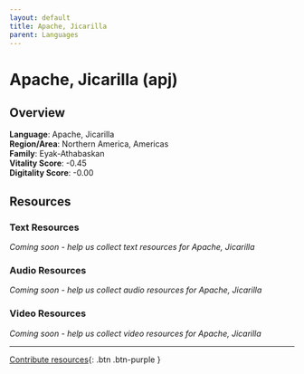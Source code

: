 ```yaml
---
layout: default
title: Apache, Jicarilla
parent: Languages
---
```


# Apache, Jicarilla (apj)

## Overview

**Language**: Apache, Jicarilla  
**Region/Area**: Northern America, Americas  
**Family**: Eyak-Athabaskan  
**Vitality Score**: -0.45  
**Digitality Score**: -0.00  

## Resources

### Text Resources
*Coming soon - help us collect text resources for Apache, Jicarilla*

### Audio Resources
*Coming soon - help us collect audio resources for Apache, Jicarilla*

### Video Resources
*Coming soon - help us collect video resources for Apache, Jicarilla*

---

[Contribute resources](https://fairtrain.github.io/){: .btn .btn-purple }
